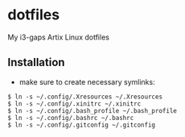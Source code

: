 # dotfiles

My i3-gaps Artix Linux dotfiles

## Installation

* make sure to create necessary symlinks:

```
$ ln -s ~/.config/.Xresources ~/.Xresources
$ ln -s ~/.config/.xinitrc ~/.xinitrc
$ ln -s ~/.config/.bash_profile ~/.bash_profile
$ ln -s ~/.config/.bashrc ~/.bashrc
$ ln -s ~/.config/.gitconfig ~/.gitconfig
```

